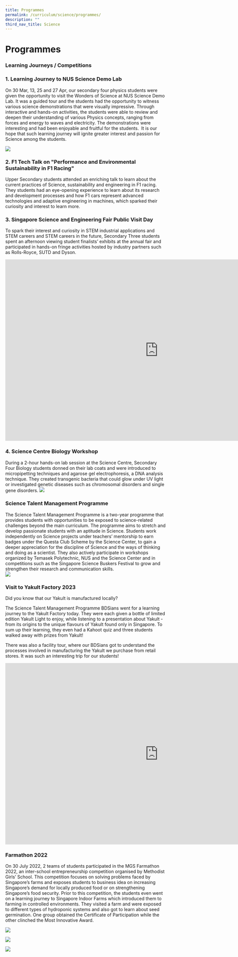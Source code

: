 ```yaml
---
title: Programmes
permalink: /curriculum/science/programmes/
description: ""
third_nav_title: Science
---
```

Programmes
==========

### **Learning Journeys / Competitions**

### 1. Learning Journey to NUS Science Demo Lab

On 30 Mar, 13, 25 and 27 Apr, our secondary four physics students were given the opportunity to visit the Wonders of Science at NUS Science Demo Lab. It was a guided tour and the students had the opportunity to witness various science demonstrations that were visually impressive. Through interactive and hands-on activities, the students were able to review and deepen their understanding of various Physics concepts, ranging from forces and energy to waves and electricity. The demonstrations were interesting and had been enjoyable and fruitful for the students. &nbsp;It is our hope that such learning journey will ignite greater interest and passion for Science among the students.

![](/images/nus123.jpg)


### 2. F1 Tech Talk on "Performance and Environmental Sustainability in F1 Racing"
Upper Secondary students attended an enriching talk to learn about the current practices of Science, sustainability and engineering in F1 racing. They students had an eye-opening experience to learn about its research and development processes and how F1 cars represent advanced technologies and adaptive engineering in machines, which sparked their curiosity and interest to learn more. 

### 3. Singapore Science and Engineering Fair Public Visit Day
To spark their interest and curiosity in STEM industrial applications and STEM careers and STEM careers in the future, Secondary Three students spent an afternoon viewing student finalists’ exhibits at the annual fair and participated in hands-on fringe activities hosted by industry partners such as Rolls-Royce, SUTD and Dyson. 
<iframe allowfullscreen="true" height="569" width="960" frameborder="0" src="https://docs.google.com/presentation/d/e/2PACX-1vQDrQQO2_pvBtBYpkQS-bW_1zrt6Xql9Kkp1vCWE9ErMCb32G48r85DryOHJPOgmJaz_D4yg06RmkgC/embed?start=false&amp;loop=true&amp;delayms=5000"></iframe>

### 4. Science Centre Biology Workshop
During a 2-hour hands-on lab session at the Science Centre, Secondary Four Biology students donned on their lab coats and were introduced to micropipetting techniques and agarose gel electrophoresis, a DNA analysis technique. They created transgenic bacteria that could glow under UV light or investigated genetic diseases such as chromosomal disorders and single gene disorders. 
![](/images/Curriculum/Science/biologyworkshop2023.JPG)

### **Science Talent Management Programme**

The Science Talent Management Programme is a two-year programme that provides students with opportunities to be exposed to science-related challenges beyond the main curriculum. The programme aims to stretch and develop passionate students with an aptitude in Science. Students work independently on Science projects under teachers’ mentorship to earn badges under the Questa Club Scheme by the Science Center, to gain a deeper appreciation for the discipline of Science and the ways of thinking and doing as a scientist. They also actively participate in workshops organized by Temasek Polytechnic, NUS and the Science Center and in competitions such as the Singapore Science Buskers Festival to grow and strengthen their research and communication skills.  
![](/images/Curriculum/Science/singapore%20science%20buskers%20festival%20masterclass.jpg)

### Visit to Yakult Factory 2023
Did you know that our Yakult is manufactured locally?

The Science Talent Management Programme BDSians went for a learning journey to the Yakult Factory today. They were each given a bottle of limited edition Yakult Light to enjoy, while listening to a presentation about Yakult - from its origins to the unique flavours of Yakult found only in Singapore. To sum up their learning, they even had a Kahoot quiz and three students walked away with prizes from Yakult!

There was also a facility tour, where our BDSians got to understand the processes involved in manufacturing the Yakult we purchase from retail stores. It was such an interesting trip for our students!

<iframe src="https://docs.google.com/presentation/d/e/2PACX-1vSWWO61rL43JWXqt9NZAqdsVTAdJQlqx4db38_apMeZq7bSrISj5v_FBaDm5xRKS3huFZka3dWaMbMp/embed?start=false&amp;loop=false&amp;delayms=3000" frameborder="0" width="960" height="569" allowfullscreen="true"></iframe>




### Farmathon 2022

On 30 July 2022, 2 teams of students participated in the MGS Farmathon 2022, an inter-school entrepreneurship competition organised by Methodist Girls’ School. This competition focuses on solving problems faced by Singapore’s farms and exposes students to business idea on increasing Singapore’s demand for locally produced food or on strengthening Singapore’s food security. Prior to this competition, the students even went on a learning journey to Singapore Indoor Farms which introduced them to farming in controlled environments. They visited a farm and were exposed to different types of hydroponic systems and also got to learn about seed germination. One group obtained the Certificate of Participation while the other clinched the Most Innovative Award.


![](/images/Farm1.png)

![](/images/Farm2.png)

![](/images/Farm3.png)